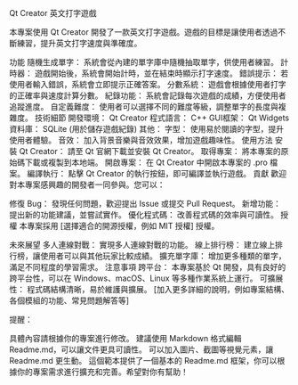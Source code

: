Qt Creator 英文打字遊戲

本專案使用 Qt Creator 開發了一款英文打字遊戲。遊戲的目標是讓使用者透過不斷練習，提升英文打字速度與準確度。

功能
隨機生成單字： 系統會從內建的單字庫中隨機抽取單字，供使用者練習。
計時器： 遊戲開始後，系統會開始計時，並在結束時顯示打字速度。
錯誤提示： 若使用者輸入錯誤，系統會立即提示正確答案。
分數系統： 遊戲會根據使用者打字的正確率與速度計算分數。
紀錄功能： 系統會記錄每次遊戲的成績，方便使用者追蹤進度。
自定義難度： 使用者可以選擇不同的難度等級，調整單字的長度與複雜度。
技術細節
開發環境： Qt Creator
程式語言： C++
GUI框架： Qt Widgets
資料庫： SQLite (用於儲存遊戲紀錄)
其他：
字型： 使用易於閱讀的字型，提升使用者體驗。
音效： 加入背景音樂與音效效果，增加遊戲趣味性。
使用方法
安裝 Qt Creator： 請至 Qt 官網下載並安裝 Qt Creator。
取得專案： 將本專案的原始碼下載或複製到本地端。
開啟專案： 在 Qt Creator 中開啟本專案的 .pro 檔案。
編譯執行： 點擊 Qt Creator 的執行按鈕，即可編譯並執行遊戲。
貢獻
歡迎對本專案感興趣的開發者一同參與。您可以：

修復 Bug： 發現任何問題，歡迎提出 Issue 或提交 Pull Request。
新增功能： 提出新的功能建議，並嘗試實作。
優化程式碼： 改善程式碼的效率與可讀性。
授權
本專案採用 [選擇適合的開源授權，例如 MIT 授權] 授權。

未來展望
多人連線對戰： 實現多人連線對戰的功能。
線上排行榜： 建立線上排行榜，讓使用者可以與其他玩家比較成績。
擴充單字庫： 增加更多種類的單字，滿足不同程度的學習需求。
注意事項
跨平台： 本專案基於 Qt 開發，具有良好的跨平台性，可以在 Windows、macOS、Linux 等多種作業系統上運行。
可擴展性： 程式碼結構清晰，易於維護與擴展。
[加入更多詳細的說明，例如專案結構、各個模組的功能、常見問題解答等]

提醒：

具體內容請根據你的專案進行修改。
建議使用 Markdown 格式編輯 Readme.md，可以讓文件更具可讀性。
可以加入圖片、截圖等視覺元素，讓 Readme.md 更生動。
這個範本提供了一個基本的 Readme.md 框架，你可以根據你的專案需求進行擴充和完善。希望對你有幫助！
